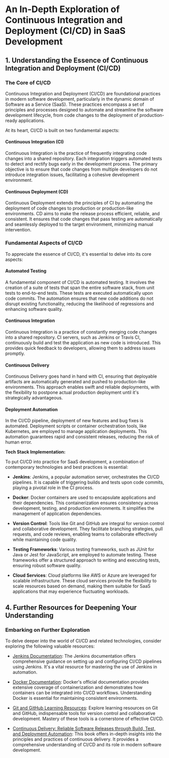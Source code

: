 # An In-Depth Exploration of Continuous Integration and Deployment (CI/CD) in SaaS Development

## 1. Understanding the Essence of Continuous Integration and Deployment (CI/CD)

### The Core of CI/CD

Continuous Integration and Deployment (CI/CD) are foundational practices in modern software development, particularly in the dynamic domain of Software as a Service (SaaS). These practices encompass a set of principles and processes designed to automate and streamline the software development lifecycle, from code changes to the deployment of production-ready applications.

At its heart, CI/CD is built on two fundamental aspects:

#### Continuous Integration (CI)

Continuous Integration is the practice of frequently integrating code changes into a shared repository. Each integration triggers automated tests to detect and rectify bugs early in the development process. The primary objective is to ensure that code changes from multiple developers do not introduce integration issues, facilitating a cohesive development environment.

#### Continuous Deployment (CD)

Continuous Deployment extends the principles of CI by automating the deployment of code changes to production or production-like environments. CD aims to make the release process efficient, reliable, and consistent. It ensures that code changes that pass testing are automatically and seamlessly deployed to the target environment, minimizing manual intervention.

### Fundamental Aspects of CI/CD

To appreciate the essence of CI/CD, it's essential to delve into its core aspects:

#### Automated Testing

A fundamental component of CI/CD is automated testing. It involves the creation of a suite of tests that span the entire software stack, from unit tests to end-to-end tests. These tests are executed automatically upon code commits. The automation ensures that new code additions do not disrupt existing functionality, reducing the likelihood of regressions and enhancing software quality.

#### Continuous Integration

Continuous Integration is a practice of constantly merging code changes into a shared repository. CI servers, such as Jenkins or Travis CI, continuously build and test the application as new code is introduced. This provides quick feedback to developers, allowing them to address issues promptly.

#### Continuous Delivery

Continuous Delivery goes hand in hand with CI, ensuring that deployable artifacts are automatically generated and pushed to production-like environments. This approach enables swift and reliable deployments, with the flexibility to postpone actual production deployment until it's strategically advantageous.

#### Deployment Automation

In the CI/CD pipeline, deployment of new features and bug fixes is automated. Deployment scripts or container orchestration tools, like Kubernetes, are employed to manage application deployments. This automation guarantees rapid and consistent releases, reducing the risk of human error.

**Tech Stack Implementation:**

To put CI/CD into practice for SaaS development, a combination of contemporary technologies and best practices is essential:

- **Jenkins**: Jenkins, a popular automation server, orchestrates the CI/CD pipelines. It is capable of triggering builds and tests upon code commits, playing a pivotal role in the CI process.

- **Docker**: Docker containers are used to encapsulate applications and their dependencies. This containerization ensures consistency across development, testing, and production environments. It simplifies the management of application dependencies.

- **Version Control**: Tools like Git and GitHub are integral for version control and collaborative development. They facilitate branching strategies, pull requests, and code reviews, enabling teams to collaborate effectively while maintaining code quality.

- **Testing Frameworks**: Various testing frameworks, such as JUnit for Java or Jest for JavaScript, are employed to automate testing. These frameworks offer a structured approach to writing and executing tests, ensuring robust software quality.

- **Cloud Services**: Cloud platforms like AWS or Azure are leveraged for scalable infrastructure. These cloud services provide the flexibility to scale resources based on demand, making them suitable for SaaS applications that may experience fluctuating workloads.

## 4. Further Resources for Deepening Your Understanding

### Embarking on Further Exploration

To delve deeper into the world of CI/CD and related technologies, consider exploring the following valuable resources:

- [Jenkins Documentation](https://www.jenkins.io/doc/): The Jenkins documentation offers comprehensive guidance on setting up and configuring CI/CD pipelines using Jenkins. It's a vital resource for mastering the use of Jenkins in automation.

- [Docker Documentation](https://docs.docker.com/): Docker's official documentation provides extensive coverage of containerization and demonstrates how containers can be integrated into CI/CD workflows. Understanding Docker is essential for maintaining consistent environments.

- [Git and GitHub Learning Resources](https://docs.github.com/en): Explore learning resources on Git and GitHub, indispensable tools for version control and collaborative development. Mastery of these tools is a cornerstone of effective CI/CD.

- [Continuous Delivery: Reliable Software Releases through Build, Test, and Deployment Automation](https://www.amazon.com/Continuous-Delivery-Deployment-Automation-Addison-Wesley/dp/0321601912): This book offers in-depth insights into the principles and practices of continuous delivery. It provides a comprehensive understanding of CI/CD and its role in modern software development.
